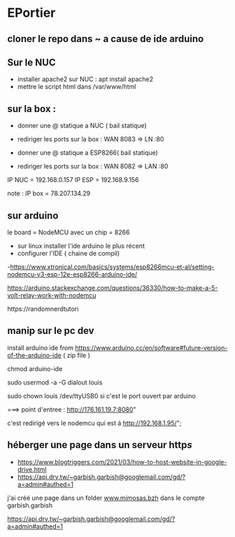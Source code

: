 # EPortier

## cloner le repo dans ~ a cause de ide arduino

## Sur le NUC

- installer apache2 sur NUC : apt install apache2
- mettre le script html  dans /var/www/html

## sur la box :
  - donner une @ statique a NUC ( bail statique)
  - rediriger les ports sur la box : WAN 8083 => LN <ip nuc>:80 

  - donner une @ statique a ESP8266( bail statique)
  - rediriger les ports sur la box : WAN 8082 => LAN <ip esp>:80
  
  IP NUC = 192.168.0.157
  IP ESP = 192.168.9.156
  
  note : IP box = 78.207.134.29

## sur arduino
 
  le board = NodeMCU
  avec un chip = 8266
- sur linux installer l'ide arduino le plus récent
- configurer l'IDE ( chaine de compil)
  
-https://www.xtronical.com/basics/systems/esp8266mcu-et-al/setting-nodemcu-v3-esp-12e-esp8266-arduino-ide/

https://arduino.stackexchange.com/questions/36330/how-to-make-a-5-volt-relay-work-with-nodemcu

https://randomnerdtutori


## manip sur le pc dev

install arduino ide from https://www.arduino.cc/en/software#future-version-of-the-arduino-ide ( zip file )

chmod arduino-ide


sudo usermod -a -G dialout louis


sudo chown louis /dev/ttyUSB0
si c'est le port ouvert par arduino


===> point d'entree : http://176.161.19.7:8080"

c'est redirigé vers le nodemcu qui est à http://192.168.1.95/";

## héberger une page dans un serveur http*s*

 - https://www.blogtriggers.com/2021/03/how-to-host-website-in-google-drive.html
 - https://api.drv.tw/~garbish.garbish@googlemail.com/gd/?a=admin#authed=1

j'ai créé une page dans un folder www.mimosas.bzh dans le compte garbish.garbish

https://api.drv.tw/~garbish.garbish@googlemail.com/gd/?a=admin#authed=1


 